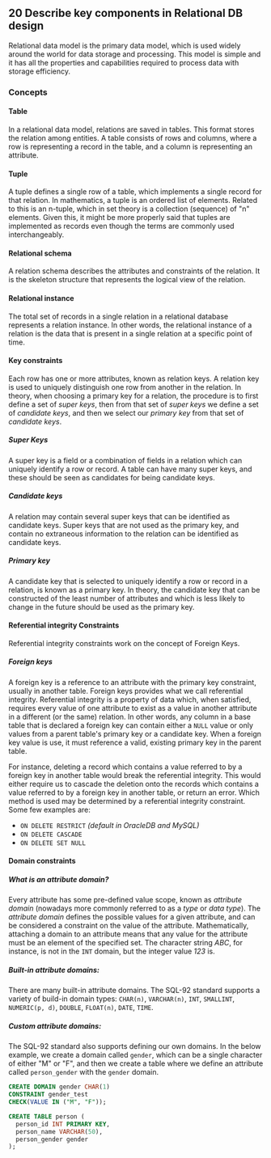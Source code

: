 ## 20 Describe key components in Relational DB design

Relational data model is the primary data model, which is used widely around the world for data storage and processing. This model is simple and it has all the properties and capabilities required to process data with storage efficiency.

### Concepts

#### Table

In a relational data model, relations are saved in tables. This format stores the relation among entities. A table consists of rows and columns, where a row is representing a record in the table, and a column is representing an attribute.

#### Tuple

A tuple defines a single row of a table, which implements a single record for that relation. In mathematics, a tuple is an ordered list of elements. Related to this is an n-tuple, which in set theory is a collection (sequence) of "n" elements. Given this, it might be more properly said that tuples are implemented as records even though the terms are commonly used interchangeably.

#### Relational schema

A relation schema describes the attributes and constraints of the relation. It is the skeleton structure that represents the logical view of the relation. 

#### Relational instance

The total set of records in a single relation in a relational database represents a relation instance. In other words, the relational instance of a relation is the data that is present in a single relation at a specific point of time.

#### Key constraints

Each row has one or more attributes, known as relation keys.  A relation key is used to uniquely distinguish one row from another in the relation. In theory, when choosing a primary key for a relation, the procedure is to first define a set of *super keys*, then from that set of *super keys* we define a set of *candidate keys*, and then we select our *primary key* from that set of *candidate keys*.

##### Super Keys

A super key is a field or a combination of fields in a relation which can uniquely identify a row or record. A table can have many super keys, and these should be seen as candidates for being candidate keys.

##### Candidate keys

A relation may contain several super keys that can be identified as candidate keys. Super keys that are not used as the primary key, and contain no extraneous information to the relation can be identified as candidate keys.

##### Primary key

A candidate key that is selected to uniquely identify a row or record in a relation, is known as a primary key. In theory, the candidate key that can be constructed of the least number of attributes and which is less likely to change in the future should be used as the primary key.

#### Referential integrity Constraints

Referential integrity constraints work on the concept of Foreign Keys.

##### Foreign keys

A foreign key is a reference to an attribute with the primary key constraint, usually in another table. Foreign keys provides what we call referential integrity. Referential integrity is a property of data which, when satisfied, requires every value of one attribute to exist as a value in another attribute in a different (or the same) relation. In other words, any column in a base table that is declared a foreign key can contain either a `NULL` value or only values from a parent table's primary key or a candidate key. When a foreign key value is use, it must reference a valid, existing primary key in the parent table.

For instance, deleting a record which contains a value referred to by a foreign key in another table would break the referential integrity. This would either require us to cascade the deletion onto the records which contains a value referred to by a foreign key in another table, or return an error. Which method is used may be determined by a referential integrity constraint. Some few examples are:

- `ON DELETE RESTRICT` *(default in OracleDB and MySQL)*
- `ON DELETE CASCADE`
- `ON DELETE SET NULL`

#### Domain constraints

##### What is an attribute domain?

Every attribute has some pre-defined value scope, known as *attribute domain* (nowadays more commonly referred to as a *type* or *data type*). The *attribute domain* defines the possible values for a given attribute, and can be considered a constraint on the value of the attribute. Mathematically, attaching a domain to an attribute means that any value for the attribute must be an element of the specified set. The character string *ABC*, for instance, is not in the `INT` domain, but the integer value *123* is. 

##### Built-in attribute domains:

There are many built-in attribute domains. The SQL-92 standard supports a variety of build-in domain types: `CHAR(n)`, `VARCHAR(n)`, `INT`, `SMALLINT`, `NUMERIC(p, d)`, `DOUBLE`, `FLOAT(n)`, `DATE`, `TIME`.

##### Custom attribute domains:

The SQL-92 standard also supports defining our own domains. In the below example, we create a domain called `gender`, which can be a single character of either "M" or "F", and then we create a table where we define an attribute called `person_gender` with the `gender` domain.

```sql
CREATE DOMAIN gender CHAR(1)
CONSTRAINT gender_test
CHECK(VALUE IN ("M", "F"));

CREATE TABLE person (
  person_id INT PRIMARY KEY,
  person_name VARCHAR(50),
  person_gender gender
);
```






